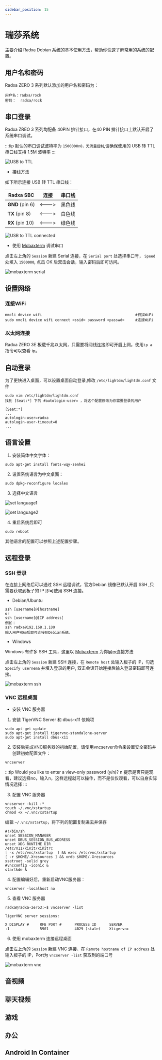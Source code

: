 ```yaml
---
sidebar_position: 15
---
```


# 瑞莎系统

主要介绍 Radxa Debian 系统的基本使用方法，帮助你快速了解常用的系统的配置。

## 用户名和密码

Radxa ZERO 3 系列默认添加的用户名和密码为：

```
用户名：radxa/rock
密码：  radxa/rock
```

## 串口登录

Radxa ZREO 3 系列均配备 40PIN 排针接口，在40 PIN 排针接口上默认开启了系统串口调试。

:::tip
默认的串口调试波特率为 `1500000n8，无流量控制`,请确保使用的 USB 转 TTL 串口线支持 1.5M 波特率
:::

![USB to TTL](/img/accessories/600px-Usb2ttl-cable-definition.webp)

- 接线方法

如下所示连接 USB 转 TTL 串口线：

| Radxa SBC       | 连接  | 串口线 |
| --------------- | ----- | ------ |
| **GND** (pin 6) | <---> | 黑色线 |
| **TX** (pin 8)  | <---> | 白色线 |
| **RX** (pin 10) | <---> | 绿色线 |

![USB to TTL connected](/img/accessories/1000px-Serial-connection.webp)

- 使用 [Mobaxterm](https://mobaxterm.mobatek.net/) 调试串口

点击左上角的 `Session` 新建 Serial 连接，在 `Serial port` 处选择串口号， `Speed` 处填入 `1500000`, 点击 OK 后双击会话，输入密码后即可访问。

![mobaxterm serial ](/img/zero/zero3w/mobaxterm-serial.webp)

## 设置网络

### 连接WiFi

```
nmcli device wifi                                           #扫描WiFi
sudo nmcli device wifi connect <ssid> password <passwd>     #连接WiFi
```

### 以太网连接

Radxa ZERO 3E 板载千兆以太网，只需要将网线连接即可开启上网，使用`ip a `指令可以查看 ip。

## 自动登录

为了更快进入桌面，可以设置桌面自动登录,修改 `/etc/lightdm/lightdm.conf` 文件

```
sudo vim /etc/lightdm/lightdm.conf
找到 [Seat:*] 下的 #autologin-user= ，将这个配置修改为你需要登录的用户

[Seat:*]
...
autologin-user=radxa
autologin-user-timeout=0
...
```

## 语言设置

1. 安装简体中文字体：

```
sudo apt-get install fonts-wqy-zenhei
```

2. 设置系统语言为中文桌面：

```
sudo dpkg-reconfigure locales
```

3. 选择中文语言

![set language1 ](/img/zero/zero3w/set-language1.webp)

![set language2 ](/img/zero/zero3w/set-language2.webp)

4. 重启系统后即可

```
sudo reboot
```

其他语言的配置可以参照上述配置步骤。

## 远程登录

### SSH 登录

在连接上网络后可以通过 SSH 远程调试，官方Debian 镜像已默认开启 SSH ,只需要获取到板子的 IP 即可使用 SSH 连接。

- Debian/Ubuntu

```
ssh [username]@[hostname]
or
ssh [username]@[IP address]
例如：
ssh radxa@192.168.1.100
输入用户密码后即可连接到Debian系统。
```

- Windows

Windows 有许多 SSH 工具，这里以 [Mobaxterm](https://mobaxterm.mobatek.net/) 为你展示连接方法

点击左上角的 `Session` 新建 SSH 连接，在 `Remote host` 处输入板子的 IP，勾选 `Specify usernema` 并填入登录的用户, 双击会话开始连接后输入登录密码即可连接。

![mobaxterm ssh ](/img/zero/zero3w/mobaxterm-ssh.webp)

### VNC 远程桌面

- 安装 VNC 服务器

1. 安装 TigerVNC Server 和 dbus-x11 依赖项

```
sudo apt-get update
sudo apt-get install tigervnc-standalone-server
sudo apt-get install dbus-x11
```

2. 安装后完成VNC服务器的初始配置，请使用vncserver命令来设置安全密码并创建初始配置文件：

```
vncserver
```

:::tip
Would you like to enter a view-only password (y/n)? n 提示是否只是观看，建议选择no，输入n，这样远程就可以操作，而不是仅仅观看，可以自身实际情况选择
:::

3. 配置 VNC 服务器

```
vncserver -kill :*
touch ~/.vnc/xstartup
chmod +x ~/.vnc/xstartup
```

编辑 `~/.vnc/xstartup`，将下列的配置复制进去并保存

```
#!/bin/sh
unset SESSION_MANAGER
unset DBUS_SESSION_BUS_ADDRESS
unset XDG_RUNTIME_DIR
/etc/X11/xinit/xinitrc
[ -x /etc/vnc/xstartup  ] && exec /etc/vnc/xstartup
[ -r $HOME/.Xresources ] && xrdb $HOME/.Xresources
xsetroot -solid grey
#vncconfig -iconic &
startkde &
```

4. 配置编辑好后，重新启动VNC服务器：

```
vncserver -localhost no
```

5. 查看 VNC 服务器

```
radxa@radxa-zero3:~$ vncserver -list

TigerVNC server sessions:

X DISPLAY #     RFB PORT #      PROCESS ID      SERVER
:1              5901            4029 (stale)    Xtigervnc
```

6. 使用 mobaxterm 连接远程桌面

点击左上角的 `Session` 新建 VNC 连接，在 `Remote hostname of IP address` 处输入板子的 IP，Port为 `vncserver -list` 获取到的端口号

![mobaxterm vnc ](/img/zero/zero3w/mobaxterm-vnc.webp)

## 音视频

## 聊天视频

## 游戏

## 办公

## Android In Container
